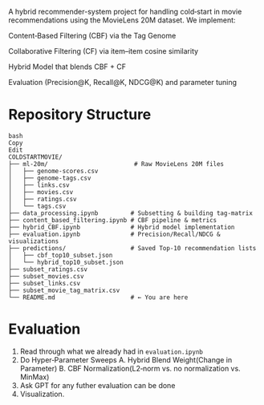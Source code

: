 A hybrid recommender-system project for handling cold‑start in movie recommendations using the MovieLens 20M dataset. We implement:

Content‑Based Filtering (CBF) via the Tag Genome

Collaborative Filtering (CF) via item–item cosine similarity

Hybrid Model that blends CBF + CF

Evaluation (Precision@K, Recall@K, NDCG@K) and parameter tuning

# Repository Structure

```
bash
Copy
Edit
COLDSTARTMOVIE/
├── ml-20m/                        # Raw MovieLens 20M files
│   ├── genome-scores.csv
│   ├── genome-tags.csv
│   ├── links.csv
│   ├── movies.csv
│   ├── ratings.csv
│   └── tags.csv
├── data_processing.ipynb         # Subsetting & building tag‑matrix
├── content_based_filtering.ipynb # CBF pipeline & metrics
├── hybrid_CBF.ipynb              # Hybrid model implementation
├── evaluation.ipynb              # Precision/Recall/NDCG & visualizations
├── predictions/                  # Saved Top-10 recommendation lists
│   ├── cbf_top10_subset.json
│   └── hybrid_top10_subset.json
├── subset_ratings.csv
├── subset_movies.csv
├── subset_links.csv
├── subset_movie_tag_matrix.csv
└── README.md                     # ← You are here
```

# Evaluation

1. Read through what we already had in `evaluation.ipynb`
2. Do Hyper‑Parameter Sweeps A. Hybrid Blend Weight(Change in Parameter) B. CBF Normalization(L2‑norm vs. no normalization vs. MinMax)
3. Ask GPT for any futher evaluation can be done
4. Visualization.
